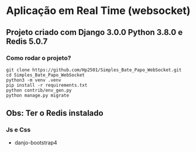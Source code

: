 # Aplicação em Real Time (websocket)

## Projeto criado com Django 3.0.0 Python 3.8.0 e  Redis 5.0.7

### Como rodar o projeto?

```
git clone https://github.com/Hp2501/Simples_Bate_Papo_WebSocket.git
cd Simples_Bate_Papo_WebSocket
python3 -m venv .venv
pip install -r requirements.txt
python contrib/env_gen.py
python manage.py migrate
```
## Obs: Ter o Redis instalado

### Js e Css 

* danjo-bootstrap4

